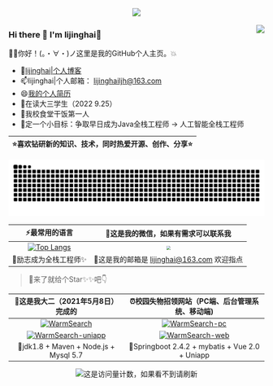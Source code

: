 <p align="center"><a href="https://lijinghai.github.io/"><img src="https://cdn.jsdelivr.net/gh/lijinghai/cdn/img/github/咸鱼哥2.jpg" /></a></p>

<a href="https://github.com/anuraghazra/github-readme-stats.git">
  <img align="right" name="lijingahai的功勋章 " src="https://github-readme-stats.vercel.app/api?username=lijinghai&show_icons=true&theme=gruvbox" />
</a>

### Hi there 👋 I'm lijinghai:running:

:ok_woman:你好！(。・∀・)ノ这里是我的GitHub个人主页。:boom:

- 🤔[lijinghai|个人博客](https://lijinghai.github.io/)
- 📫lijinghai|个人邮箱： lijinghailjh@163.com
- 😄[我的个人简历](https://lijinghai.github.io/me/)
- :whale2:在读大三学生（2022 9.25）
- 🌱我校食堂干饭第一人
- 🔭定一个小目标：争取早日成为Java全栈工程师 -> 人工智能全栈工程师

<!--
**Dorian1015/Dorian1015** is a ✨ _special_ ✨ repository because its `README.md` (this file) appears on your GitHub profile.

Here are some ideas to get you started:

- 🤔 I’m looking for help with better and better

- 👯 I’m looking to collaborate on ...

- 😄 Pronouns: ...

- ⚡ Fun fact: ...

- 🌱 I’m currently learning and sharing on [my blog](https://dorian1015.github.io/) 

- 📫 How to reach me: lijinghai@163.com

- 🔭 I’m currently working on Java Vue MySQL and so on 

- - 💬 Ask me about ...

    -->

| :star:喜欢钻研新的知识、技术，同时热爱开源、创作、分享:star: |
| ------------------------------------------------------------ |
<picture>
  <source media="(prefers-color-scheme: dark)" srcset="https://raw.githubusercontent.com/lijinghai/lijinghai/output/github-contribution-grid-snake-dark.svg">
  <source media="(prefers-color-scheme: light)" srcset="https://raw.githubusercontent.com/lijinghai/lijinghai/output/github-contribution-grid-snake.svg">
  <img alt="github contribution grid snake animation" src="https://raw.githubusercontent.com/lijinghai/lijinghai/output/github-contribution-grid-snake.svg">
</picture>
<!--

![](https://img.shields.io/badge/-Java-ab7221?style=flat-square&logo=Java&logoColor=fff)
![](https://img.shields.io/badge/-vue-0078D6?style=flat-square&logo=V&logoColor=fff)
![](https://img.shields.io/badge/-uniapp-ec7314?style=flat-square&logo=u&logoColor=fff)
![](https://img.shields.io/badge/-Linux-000000?style=flat-square&logo=Linux&logoColor=fff)
![](https://img.shields.io/badge/-Docker-09E8CEFF?style=flat-square&logo=Docker)
![](https://img.shields.io/badge/-macOS-0078D6?style=flat-square&logo=Apple)
![](https://img.shields.io/badge/-Windows-0078D6?style=flat-square&logo=Windows)
![](https://img.shields.io/badge/-Kubernetes-ab7221?style=flat-square&logo=Kubernetes&logoColor=fff)
-->

![](https://img.shields.io/badge/-Java-ab7221?style=flat-square&logo=Java&logoColor=fff)
![](https://img.shields.io/badge/-vue-0078D6?style=flat-square&logo=V&logoColor=fff)
![](https://img.shields.io/badge/-uniapp-ec7314?style=flat-square&logo=u&logoColor=fff)
![](https://img.shields.io/badge/-python-ec7314?style=flat-square&logo=python&logoColor=fff)
![](https://img.shields.io/badge/-c++-ec7314?style=flat-square&logo=c&logoColor=fff)
![](https://img.shields.io/badge/-Linux-000000?style=flat-square&logo=Linux&logoColor=fff)
![](https://img.shields.io/badge/-Docker-09E8CEFF?style=flat-square&logo=Docker)
![](https://img.shields.io/badge/-Kubernetes-ab7221?style=flat-square&logo=Kubernetes&logoColor=fff)
![](https://img.shields.io/badge/-macOS-0078D6?style=flat-square&logo=Apple)
![](https://img.shields.io/badge/-Windows-0078D6?style=flat-square&logo=Windows)
![](https://img.shields.io/badge/-Github-green?style=flat-square&logo=Github&logoColor=fff)

<!--

[![Top Langs](https://github-readme-stats.vercel.app/api/top-langs/?username=dorian1015&layout=compact)](https://github.com/anuraghazra/github-readme-stats)

-->

|                        ⚡最常用的语言                         |             🤔这是我的微信，如果有需求可以联系我              |
| :----------------------------------------------------------: | :----------------------------------------------------------: |
| [![Top Langs](https://github-readme-stats.vercel.app/api/top-langs/?username=lijinghai&layout=compact&theme=slateorange)](https://github.com/anuraghazra/github-readme-stats) | <img src="https://cdn.jsdelivr.net/gh/lijinghai/cdn/img/me/微信二维码.jpg" style="zoom: 50%;" /> |
|             :thought_balloon:励志成为全栈工程师✨             | :speech_balloon:这是我的邮箱是 lijinghai@163.com 欢迎指点 |

> :ocean:来了就给个Star✨✨吧👇

<!--

<br/>
<br/>

[![WarmSearch](https://github-readme-stats.vercel.app/api/pin/?username=lijinghai&repo=WarmSearch)](https://github.com/lijinghai/WarmSearch)
&nbsp;&nbsp;&nbsp;&nbsp;&nbsp;&nbsp;&nbsp;&nbsp;
[![WarmSearch-pc](https://github-readme-stats.vercel.app/api/pin/?username=lijinghai&repo=WarmSearch-pc)](https://github.com/lijinghai/WarmSearch-PC)

<br/>

[![WarmSearch-uniapp](https://github-readme-stats.vercel.app/api/pin/?username=lijinghai&repo=WarmSearch-uniapp)](https://github.com/lijinghai/WarmSearch-uniapp)
&nbsp;&nbsp;&nbsp;&nbsp;&nbsp;&nbsp;&nbsp;&nbsp;
[![WarmSearch-web](https://github-readme-stats.vercel.app/api/pin/?username=lijinghai&repo=WarmSearch-web)](https://github.com/lijinghai/WarmSearch-Web)

<br/>

-->

|  :triangular_flag_on_post:这是我大二（2021年5月8日）完成的   |  :alarm_clock:校园失物招领网站（PC端、后台管理系统、移动端)  |
| :----------------------------------------------------------: | :----------------------------------------------------------: |
| [![WarmSearch](https://github-readme-stats.vercel.app/api/pin/?username=lijinghai&repo=WarmSearch&theme=gruvbox)](https://github.com/lijinghai/WarmSearch) | [![WarmSearch-pc](https://github-readme-stats.vercel.app/api/pin/?username=lijinghai&repo=WarmSearch-pc&theme=tokyonight)](https://github.com/lijinghai/WarmSearch-PC) |
| [![WarmSearch-uniapp](https://github-readme-stats.vercel.app/api/pin/?username=lijinghai&repo=WarmSearch-uniapp&theme=calm)](https://github.com/lijinghai/WarmSearch-uniapp) | [![WarmSearch-web](https://github-readme-stats.vercel.app/api/pin/?username=lijinghai&repo=WarmSearch-web&theme=vue-dark)](https://github.com/lijinghai/WarmSearch-Web) |
|       :bicyclist:jdk1.8 + Maven + Node.js + Mysql 5.7        |    :dolphin:Springboot 2.4.2 + mybatis + Vue 2.0 + Uniapp    |



<p align="center"><image src="https://jwenjian-visitor-badge-5.glitch.me/badge?page_id=lijinghai.lijinghai.readme" alt="这是访问量计数，如果看不到请刷新" />

